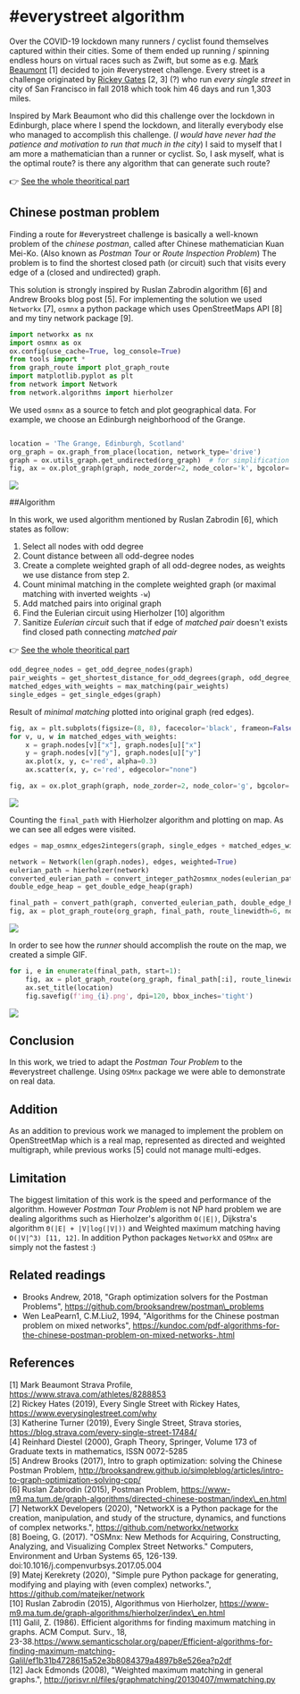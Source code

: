 # \#everystreet algorithm

Over the COVID-19 lockdown many runners / cyclist found themselves
captured within their cities. Some of them ended up running / spinning
endless hours on virtual races such as Zwift, but some as e.g. [Mark
Beaumont](https://www.strava.com/athletes/8288853) [1] decided to
join #everystreet challenge. Every street is a challenge originated by
[Rickey Gates](https://www.everysinglestreet.com/why>) [2, 3] (?) who
run _every single street_ in city of San Francisco in fall 2018 which
took him 46 days and run 1,303 miles.

Inspired by Mark Beaumont who did this challenge over the lockdown in
Edinburgh, place where I spend the lockdown, and literally everybody
else who managed to accomplish this challenge. (_I would have never had
the patience and motivation to run that much in the city_) I said to
myself that I am more a mathematician than a runner or cyclist. So, I ask
myself, what is the optimal route? is there any algorithm that can
generate such route?

👉 [See the whole theoritical part](./everystreet_algorithm.pdf)

## Chinese postman problem

Finding a route for #everystreet challenge is basically a well-known
problem of the *chinese postman*, called after Chinese mathematician Kuan
Mei-Ko. (Also known as *Postman Tour* or *Route Inspection Problem*) The
problem is to find the shortest closed path (or circuit) such that
visits every edge of a (closed and undirected) graph.

This solution is strongly inspired by Ruslan Zabrodin algorithm [6] and
Andrew Brooks blog post [5]. For implementing the solution we used
`Networkx` [7], `osmnx` a python package which uses OpenStreetMaps
API [8] and my tiny network package [9].

```python
import networkx as nx
import osmnx as ox
ox.config(use_cache=True, log_console=True)
from tools import *
from graph_route import plot_graph_route
import matplotlib.pyplot as plt
from network import Network
from network.algorithms import hierholzer
```

We used `osmnx` as a source to fetch and plot geographical data. For
example, we choose an Edinburgh neighborhood of the Grange.

```python

location = 'The Grange, Edinburgh, Scotland'
org_graph = ox.graph_from_place(location, network_type='drive')
graph = ox.utils_graph.get_undirected(org_graph)  # for simplification we can use undirected graph
fig, ax = ox.plot_graph(graph, node_zorder=2, node_color='k', bgcolor='w')
```

![](output_3_0.png)


##Algorithm

In this work, we used algorithm mentioned by Ruslan Zabrodin [6], which
states as follow:  

1.  Select all nodes with odd degree  
2.  Count distance between all odd-degree nodes  
3.  Create a complete weighted graph of all odd-degree nodes, as weights we use distance from step 2.  
4.  Count minimal matching in the complete weighted graph (or maximal matching with inverted weights ``-w``)  
5.  Add matched pairs into original graph   
6.  Find the Eulerian circuit using Hierholzer [10] algorithm  
7.  Sanitize *Eulerian circuit* such that if edge of *matched pair* doesn't exists find closed path connecting *matched pair*

👉 [See the whole theoritical part](./everystreet_algorithm.pdf)

```python
odd_degree_nodes = get_odd_degree_nodes(graph)
pair_weights = get_shortest_distance_for_odd_degrees(graph, odd_degree_nodes)
matched_edges_with_weights = max_matching(pair_weights)
single_edges = get_single_edges(graph)
```
Result of *minimal matching* plotted into original graph (red edges).

```python
fig, ax = plt.subplots(figsize=(8, 8), facecolor='black', frameon=False)
for v, u, w in matched_edges_with_weights:
    x = graph.nodes[v]["x"], graph.nodes[u]["x"]
    y = graph.nodes[v]["y"], graph.nodes[u]["y"]
    ax.plot(x, y, c='red', alpha=0.3)
    ax.scatter(x, y, c='red', edgecolor="none")

fig, ax = ox.plot_graph(graph, node_zorder=2, node_color='g', bgcolor='k', ax=ax)
```


![](output_7_0.png)


Counting the `final_path` with Hierholzer algorithm and plotting on
map. As we can see all edges were visited.

```python
edges = map_osmnx_edges2integers(graph, single_edges + matched_edges_with_weights)

network = Network(len(graph.nodes), edges, weighted=True)
eulerian_path = hierholzer(network)
converted_eulerian_path = convert_integer_path2osmnx_nodes(eulerian_path, graph.nodes())
double_edge_heap = get_double_edge_heap(graph)

final_path = convert_path(graph, converted_eulerian_path, double_edge_heap)
fig, ax = plot_graph_route(org_graph, final_path, route_linewidth=6, node_size=0, bgcolor='w', route_alpha=0.2, route_color='b')
```

![](output_9_0.png)


In order to see how the *runner* should accomplish the route on the map,
we created a simple GIF.

```python
for i, e in enumerate(final_path, start=1):
    fig, ax = plot_graph_route(org_graph, final_path[:i], route_linewidth=6, node_size=0, bgcolor='w', route_alpha=0.2)
    ax.set_title(location)
    fig.savefig(f'img_{i}.png', dpi=120, bbox_inches='tight')
```

![](everystree_grange.gif)


## Conclusion

In this work, we tried to adapt the *Postman Tour Problem* to the
\#everystreet challenge. Using `OSMnx` package we were able to
demonstrate on real data.

## Addition

As an addition to previous work we managed to implement the problem on
OpenStreetMap which is a real map, represented as directed and weighted
multigraph, while previous works [5] could not manage multi-edges.

## Limitation

The biggest limitation of this work is the speed and performance of the
algorithm. However *Postman Tour Problem* is not NP hard problem we are
dealing algorithms such as Hierholzer's algorithm `O(|E|)`,
Dijkstra's algorithm `Θ(|E| + |V|log(|V|))` and Weighted
maximum matching having `O(|V|^3) [11, 12]`. In addition Python
packages `NetworkX` and `OSMnx` are simply not the fastest :)

Related readings
----------------

-  Brooks Andrew, 2018, "Graph optimization solvers for the Postman
   Problems", https://github.com/brooksandrew/postman\_problems
-  Wen LeaPearn1, C.M.Liu2, 1994, "Algorithms for the Chinese postman
   problem on mixed networks",
   https://kundoc.com/pdf-algorithms-for-the-chinese-postman-problem-on-mixed-networks-.html

References
----------

 [1] Mark Beaumont Strava Profile,
   https://www.strava.com/athletes/8288853  
 [2] Rickey Hates (2019), Every Single Street with Rickey Hates,
   https://www.everysinglestreet.com/why  
[3] Katherine Turner (2019), Every Single Street, Strava stories,
   https://blog.strava.com/every-single-street-17484/  
[4] Reinhard Diestel (2000), Graph Theory, Springer, Volume 173 of
   Graduate texts in mathematics, ISSN 0072-5285  
 [5] Andrew Brooks (2017), Intro to graph optimization: solving the
   Chinese Postman Problem,
   http://brooksandrew.github.io/simpleblog/articles/intro-to-graph-optimization-solving-cpp/  
 [6] Ruslan Zabrodin (2015), Postman Problem,
   https://www-m9.ma.tum.de/graph-algorithms/directed-chinese-postman/index\_en.html  
 [7] NetworkX Developers (2020), "NetworkX is a Python package for the
   creation, manipulation, and study of the structure, dynamics, and
   functions of complex networks.", https://github.com/networkx/networkx  
 [8] Boeing, G. (2017). "OSMnx: New Methods for Acquiring,
   Constructing, Analyzing, and Visualizing Complex Street Networks."
   Computers, Environment and Urban Systems 65, 126-139.
   doi:10.1016/j.compenvurbsys.2017.05.004  
 [9] Matej Kerekrety (2020), "Simple pure Python package for
   generating, modifying and playing with (even complex) networks.",
   https://github.com/matejker/network  
 [10] Ruslan Zabrodin (2015), Algorithmus von Hierholzer,
   https://www-m9.ma.tum.de/graph-algorithms/hierholzer/index\_en.html  
 [11] Galil, Z. (1986). Efficient algorithms for finding maximum
   matching in graphs. ACM Comput. Surv., 18,  
   23-38.https://www.semanticscholar.org/paper/Efficient-algorithms-for-finding-maximum-matching-Galil/ef1b31b4728615a52e3b8084379a4897b8e526ea?p2df  
 [12] Jack Edmonds (2008), "Weighted maximum matching in general
   graphs.",
   http://jorisvr.nl/files/graphmatching/20130407/mwmatching.py
